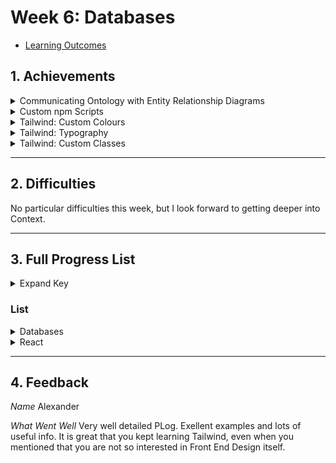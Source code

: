 # Week 6: Databases

- [Learning Outcomes](https://learn.foundersandcoders.com/course/syllabus/developer/week06-project04-databases/learning-outcomes/)

## 1. Achievements

<details>
<summary>Communicating Ontology with Entity Relationship Diagrams</summary>

---

I had some experience with SQL, and more in the general nature of data ontology. Riley was assigned the task of creating the database, and I wanted to support him learning a new skill without taking over.

I found a [VSCode extension](https://marketplace.visualstudio.com/items?itemName=dineug.vuerd-vscode) that allowed me to create ERDs in our repository, which meant I could create a diagram of the database schema without touching SQL syntax. This freed up Riley to focus on learning the syntax without simultaneously learning the idea of data ontology.

---
</details>

<details>
<summary>Custom npm Scripts</summary>

---

I had some experience with npm scripts from the previous weeks, but I wanted to learn more about how to use them to automate tasks.

While doing the SQLite workshop, I created a script to delete `db.sqlite`from the command line so that I could play around with multiple schemata.

```src
Workshop 19 • SQLite/
┣ database/
┣ model/
┣ utils/
┃ ┗ deleteFile.js
┣ db.sqlite
┣ package.json
```

```json
/* ./package.json */

{
	/* blah blah */,
	"scripts": {
		"clean": "node utils/deleteFile.js",
		"db": "DB_FILE=db.sqlite node database/db.js",
		"seed": "DB_FILE=db.sqlite node database/seed.js"
	},
	/* blah blah */
}
```

```ts
/* ./utils/deleteFile.js */

const fs = require('fs');
const path = require('path');

const filePath = path.join(__dirname, '../db.sqlite');

fs.unlink(filePath, (err) => {
    if (err) {
        console.error(`Error deleting file: ${err.message}`);
        return;
    }
    console.log('File deleted successfully');
});
```

---
</details>

<details>
<summary>Tailwind: Custom Colours</summary>

---

I used an online tool to help me create a colour palette for the project.

![palette generator 1](../assets/images/images_06/generator1.jpg)

![palette generator 2](../assets/images/images_06/generator2.jpg)

I could then define them in `tailwind.config.js` like this:

```json
/* ./tailwind.config.js */

export default {
  theme: {
    extend: {
      colors: {
        primary: {
          'A': '#c2e9ad',
          0: '#a0da81',
          1: '#84b26b',
          2: '#688c55',
          3: '#4e6740',
          4: '#35442c',
          5: '#1e251a',
        },
        accent: {
          'A': '#b0e1e9',
          0: '#81cdda',
          1: '#6ba8b2',
          2: '#56848b',
          3: '#416167',
          4: '#2d4144',
          5: '#1a2325',
        }
			}
    }
  }
}
```

By using the Colorize extension, I could refer to that config file and see the colours in the editor.

![colorize 1](../assets/images/images_06/colorize1.jpg)

![colorize 2](../assets/images/images_06/colorize2.jpg)

---
</details>

<details>
<summary>Tailwind: Typography</summary>

---

For prototyping, as I was designing the entire frontend, I didn't want to get stuck in the weeds writing styling for every level of header... but Tailwind removes all default styling from text. Enter the [Tailwind Typography](https://tailwindcss-typography.vercel.app/) package.

Once installed, I could use the `prose` class to apply minimal default typography styles to any child element.

```ts
function Header() {
  return (
    <header className='prose bg-primary-2'>
			<h1>Craft & Graft</h1>
    </header>
  )
}
```

---
</details>

<details>
<summary>Tailwind: Custom Classes</summary>

---

Firstly, props to Dani for teaching me how to create custom classes in Tailwind. Previously I had assumed that, since Tailwind builds upon CSS, I couldn't use Tailwind classes within the base CSS file.

```css
/* ./src/styles/index.css */

@tailwind base;
@tailwind components;
@tailwind utilities;

.button-bonbon {
	@apply w-full px-6 py-2 rounded-full text-lg bg-primary-0 text-primary-4 border border-primary-1;
}
```

```tsx
/* ./src/components/view/Landing.tsx */

export function LandingView() {
  return (
    <section>
      <p>Your one-stop shop for all your leisure and hobby needs</p>
      <button className="button-bonbon">Start Shopping</button>
    </section>
  );
}
```

---
</details>

---

## 2. Difficulties

No particular difficulties this week, but I look forward to getting deeper into Context.

---

## 3. Full Progress List

<details>
<summary>Expand Key</summary>

---

- [X] **I feel like I've learned/demonstrated this skill in the past week**
- [X] *I have acquired some skill but need to develop further*
- [ ] I am not yet comfortable in this skill

---
</details>

### List

<details>
<summary>Databases</summary>

---

- [X] **Learn how to design and structure a database schema for the application**
- [ ] Implement CRUD (Create, Read, Update, Delete) operations for products and orders
- [X] *Acquire skills in using SQLite to manage and query relational data efficiently*
- [X] *Be comfortable with SQL syntax and how to use SELECT and INSERT queries*

---
</details>

<details>
<summary>React</summary>

---

- [X] **Gain proficiency in using React to create dynamic and responsive user interfaces**
- [X] *Understand the use of state management in React to handle the shopping cart functionality*

---
</details>

---

## 4. Feedback

*Name*
Alexander

*What Went Well*
Very well detailed PLog. Exellent examples and lots of useful info. It is great that you kept learning Tailwind, even when you mentioned that you are not so interested in Front End Design itself.

